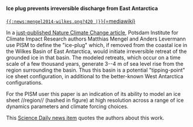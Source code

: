 #### Ice plug prevents irreversible discharge from East Antarctica

[`{{:news:mengel2014-wilkes.png?420 |}}`{=mediawiki}](http://www.nature.com/nclimate/journal/vaop/ncurrent/full/nclimate2226.html)

In a [just-published Nature Climate Change
article](http://www.nature.com/nclimate/journal/vaop/ncurrent/full/nclimate2226.html),
Potsdam Institute for Climate Impact Research authors Matthias Mengel
and Anders Levermann use PISM to define the "ice-plug" which, if
removed from the coastal ice in the Wilkes Basin of East Antarctica,
would initiate irreversible retreat of the grounded ice in that basin.
The modeled retreats, which occur on a time scale of a few thousand
years, generate 3--4 m of sea level rise from the region surrounding
the basin. Thus this basin is a potential "tipping-point" ice sheet
configuration, in additional to the better-known West Antarctica
configurations.

For the PISM user this paper is an indication of its ability to model an
ice sheet //region// (hashed in figure) at high resolution across a
range of ice dynamics parameters and climate forcing choices.

This [Science Daily news
item](http://www.sciencedaily.com/releases/2014/05/140505104435.htm)
quotes the authors about this work.
